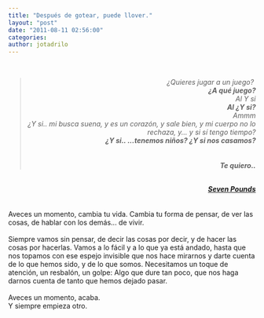 ```yaml
---
title: "Después de gotear, puede llover."
layout: "post"
date: "2011-08-11 02:56:00"
categories: 
author: jotadrilo
---
```


<div class="css-full-post-content js-full-post-content">
<div style="text-align: right;"><br /></div><blockquote><div style="text-align: right;"><i>¿Quieres jugar a un juego?&nbsp;</i></div><div style="text-align: right;"><b><i>¿A qué juego?</i></b></div><div style="text-align: right;"><i>Al Y si</i></div><div style="text-align: right;"><b><i>Al ¿Y si?</i></b></div><div style="text-align: right;"><i>Ammm</i></div><div style="text-align: right;"><i>¿Y si.. mi busca suena, y es un corazón, y sale bien, y mi cuerpo no lo rechaza, y... y si sí tengo tiempo?</i></div><div style="text-align: right;"><b><i>¿Y si.. ...tenemos niños? ¿Y si nos casamos?</i></b></div><div style="text-align: right;"><br /></div><div style="text-align: right;"><br /></div><div style="text-align: right;"><i><b>Te quiero.. </b><br /></i></div></blockquote><div style="text-align: right;"><br /></div><div style="text-align: right;"><i><u><b>Seven Pounds</b></u></i></div><br /><br />Aveces un momento, cambia tu vida. Cambia tu forma de pensar, de ver las cosas, de hablar con los demás... de vivir.<br /><br />Siempre vamos sin pensar, de decir las cosas por decir, y de hacer las cosas por hacerlas. Vamos a lo fácil y a lo que ya está andado, hasta que nos topamos con ese espejo invisible que nos hace mirarnos y darte cuenta de lo que hemos sido, y de lo que somos. Necesitamos un toque de atención, un resbalón, un golpe: Algo que dure tan poco, que nos haga darnos cuenta de tanto que hemos dejado pasar.<br /><br />Aveces un momento, acaba.<br />Y siempre empieza otro.
</div>
